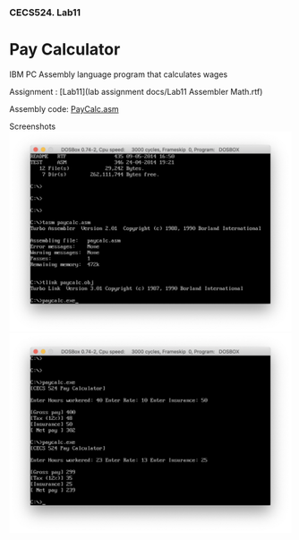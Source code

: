 ### CECS524. Lab11
# Pay Calculator
IBM PC Assembly language program that calculates wages

Assignment : [Lab11](lab assignment docs/Lab11 Assembler Math.rtf)  

Assembly code: [PayCalc.asm](../PayCalc.asm)  

Screenshots  
![command line](images/lab11_screenshot1.png)  
![program executed](images/lab11_screenshot2.png)  
